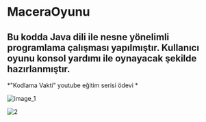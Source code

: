 # MaceraOyunu

## Bu kodda Java dili ile nesne yönelimli programlama çalışması yapılmıştır. Kullanıcı oyunu konsol yardımı ile oynayacak şekilde hazırlanmıştır. 

 *"Kodlama Vakti" youtube eğitim serisi ödevi * 
 
 ![image_1](https://user-images.githubusercontent.com/98033221/174447592-b5760133-c755-40a9-beaa-77b1adc1c9cf.png)
 
 ![2](https://user-images.githubusercontent.com/98033221/174447592-b5760133-c755-40a9-beaa-77b1adc1c9cf.png)
